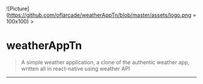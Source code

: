 ![Picture](https://github.com/oflarcade/weatherAppTn/blob/master/assets/logo.png = 100x100)
    >
# weatherAppTn
   > A simple weather application, a clone of the authentic weather app, written all in react-native using weather API
   <hr> </hr >

